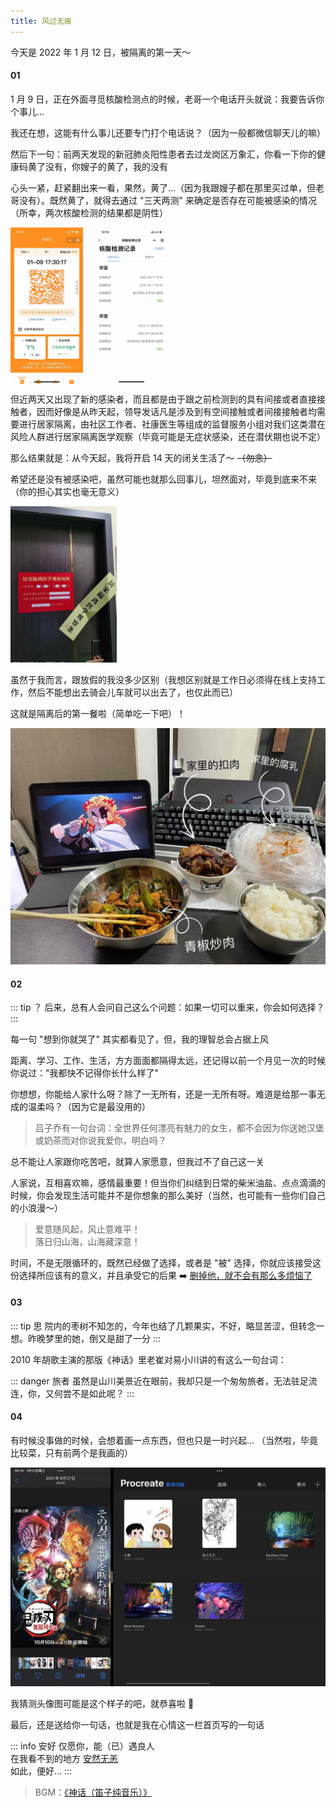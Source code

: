 ```yaml
---
title: 风过无痕
---
```


今天是 2022 年 1 月 12 日，被隔离的第一天～

#### 01

1 月 9 日，正在外面寻觅核酸检测点的时候，老哥一个电话开头就说：我要告诉你个事儿...

我还在想，这能有什么事儿还要专门打个电话说？（因为一般都微信聊天儿的嘛）

然后下一句：前两天发现的新冠肺炎阳性患者去过龙岗区万象汇，你看一下你的健康码黄了没有，你嫂子的黄了，我的没有

心头一紧，赶紧翻出来一看，果然，黄了...（因为我跟嫂子都在那里买过单，但老哥没有）。既然黄了，就得去通过 "三天两测" 来确定是否存在可能被感染的情况（所幸，两次核酸检测的结果都是阴性）

<div style="display: flex; align-items: center;">
  <img src="/images/yellow_code.jpg" alt="yellow code" height="250" style="margin-right: 20px;">
  <img src="/images/record.jpg" alt="test record" height="250">
</div>

但近两天又出现了新的感染者，而且都是由于跟之前检测到的具有间接或者直接接触者，因而好像是从昨天起，领导发话凡是涉及到有空间接触或者间接接触者均需要进行居家隔离，由社区工作者、社康医生等组成的监督服务小组对我们这类潜在风险人群进行居家隔离医学观察（毕竟可能是无症状感染，还在潜伏期也说不定）

那么结果就是：从今天起，我将开启 14 天的闭关生活了～ ~~（勿念）~~

希望还是没有被感染吧，虽然可能也就那么回事儿，坦然面对，毕竟到底来不来（你的担心其实也毫无意义）

<img src="/images/seal.jpg" alt="seal" height="250">

虽然于我而言，跟放假的我没多少区别（我想区别就是工作日必须得在线上支持工作，然后不能想出去骑会儿车就可以出去了，也仅此而已）

这就是隔离后的第一餐啦（简单吃一下吧）！

<img src="/images/first_meal.jpg" alt="first meal">

#### 02

::: tip ？
后来，总有人会问自己这么个问题：如果一切可以重来，你会如何选择？
:::

每一句 "想到你就哭了" 其实都看见了，但，我的理智总会占据上风

距离、学习、工作、生活，方方面面都隔得太远，还记得以前一个月见一次的时候你说过："我都快不记得你长什么样了"

你想想，你能给人家什么呀？除了一无所有，还是一无所有呀。难道是给那一事无成的温柔吗？（因为它是最没用的）

> 吕子乔有一句台词：全世界任何漂亮有魅力的女生，都不会因为你送她汉堡或奶茶而对你说我爱你，明白吗？

总不能让人家跟你吃苦吧，就算人家愿意，但我过不了自己这一关

人家说，互相喜欢嘛，感情最重要！但当你们纠结到日常的柴米油盐、点点滴滴的时候，你会发现生活可能并不是你想象的那么美好（当然，也可能有一些你们自己的小浪漫～）

> 爱意随风起，风止意难平！<br/>落日归山海，山海藏深意！

时间，不是无限循环的，既然已经做了选择，或者是 "被" 选择，你就应该接受这份选择所应该有的意义，并且承受它的后果 ➡️ [删掉他，就不会有那么多烦恼了](https://mp.weixin.qq.com/s/HCuRN25_7TPFUG3B1vu5JA)

#### 03

::: tip 思
院内的枣树不知怎的，今年也结了几颗果实，不好，略显苦涩，但转念一想。昨晚梦里的她，倒又是甜了一分
:::

2010 年胡歌主演的那版《神话》里老崔对易小川讲的有这么一句台词：

::: danger 旅者
虽然是山川美景近在眼前，我却只是一个匆匆旅者，无法驻足流连，你，又何尝不是如此呢？
:::

#### 04

有时候没事做的时候，会想着画一点东西，但也只是一时兴起... （当然啦，毕竟比较菜，只有前两个是我画的）

<img src="/images/draw_avatar.jpg" alt="avatar">

我猜测头像图可能是这个样子的吧，就恭喜啦 🎉

最后，还是送给你一句话，也就是我在心情这一栏首页写的一句话

::: info 安好
仅愿你，能（已）遇良人<br/>
在我看不到的地方 [安然无恙](https://y.qq.com/n/ryqq/player)<br/>
如此，便好...
:::

> BGM：[《神话（笛子纯音乐）》](https://music.163.com/#/song?id=1911031866)
